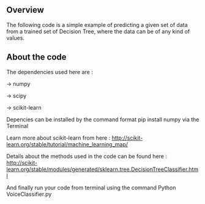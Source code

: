 ## Overview
The following code is a simple example of predicting a given set of data from a trained set of Decision Tree, where the data can be of any kind of values.

## About the code
The dependencies used here are :

-> numpy

-> scipy

-> scikit-learn


Depencies can be installed by the command format pip install numpy via the Terminal


Learn more about scikit-learn from here : http://scikit-learn.org/stable/tutorial/machine_learning_map/

Details about the methods used in the code can be found here : http://scikit-learn.org/stable/modules/generated/sklearn.tree.DecisionTreeClassifier.html


And finally run your code from terminal using the command Python VoiceClassifier.py
